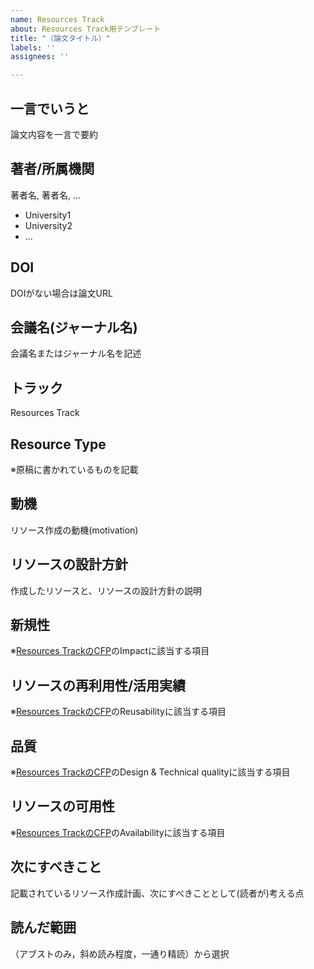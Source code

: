 ```yaml
---
name: Resources Track
about: Resources Track用テンプレート
title: "（論文タイトル）"
labels: ''
assignees: ''

---
```


## 一言でいうと
論文内容を一言で要約  
## 著者/所属機関
著者名, 著者名, ...
- University1
- University2
- ...

## DOI
DOIがない場合は論文URL  
## 会議名(ジャーナル名)  
会議名またはジャーナル名を記述  
## トラック       
Resources Track

## Resource Type
※原稿に書かれているものを記載
## 動機
リソース作成の動機(motivation)
## リソースの設計方針
作成したリソースと、リソースの設計方針の説明
## 新規性
※[Resources TrackのCFP](https://iswc2021.semanticweb.org/resources-track)のImpactに該当する項目
## リソースの再利用性/活用実績
※[Resources TrackのCFP](https://iswc2021.semanticweb.org/resources-track)のReusabilityに該当する項目
## 品質
※[Resources TrackのCFP](https://iswc2021.semanticweb.org/resources-track)のDesign & Technical qualityに該当する項目
## リソースの可用性
※[Resources TrackのCFP](https://iswc2021.semanticweb.org/resources-track)のAvailabilityに該当する項目
## 次にすべきこと
記載されているリソース作成計画、次にすべきこととして(読者が)考える点
## 読んだ範囲
（アブストのみ，斜め読み程度，一通り精読）から選択
